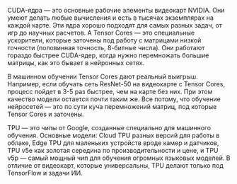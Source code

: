 CUDA-ядра — это основные рабочие элементы видеокарт NVIDIA. Они умеют делать любые вычисления и есть в тысячах экземплярах на каждой карте. Эти ядра хорошо подходят для самых разных задач, от игр до научных расчетов. А Tensor Cores — это специальные ускорители, которые заточены под работу с матрицами низкой точности (половинная точность, 8-битные числа). Они работают гораздо быстрее CUDA-ядер, когда нужно перемножать большие матрицы, как это бывает в нейронных сетях.

В машинном обучении Tensor Cores дают реальный выигрыш. Например, если обучать сеть ResNet-50 на видеокарте с Tensor Cores, процесс пойдет в 3-5 раз быстрее, чем на карте без них. При этом качество модели остается почти таким же. Все потому, что обучение нейросетей — это по сути куча перемножений матриц, под которые Tensor Cores и заточены.

TPU — это чипы от Google, созданные специально для машинного обучения. Основные модели: Cloud TPU разных версий для работы в облаке, Edge TPU для маленьких устройств вроде камер и датчиков, TPU v5e как золотая середина по производительности и цене, и TPU v5p — самый мощный чип для обучения огромных языковых моделей. В отличие от видеокарт, которые универсальны, TPU делают только под TensorFlow и задачи ИИ.